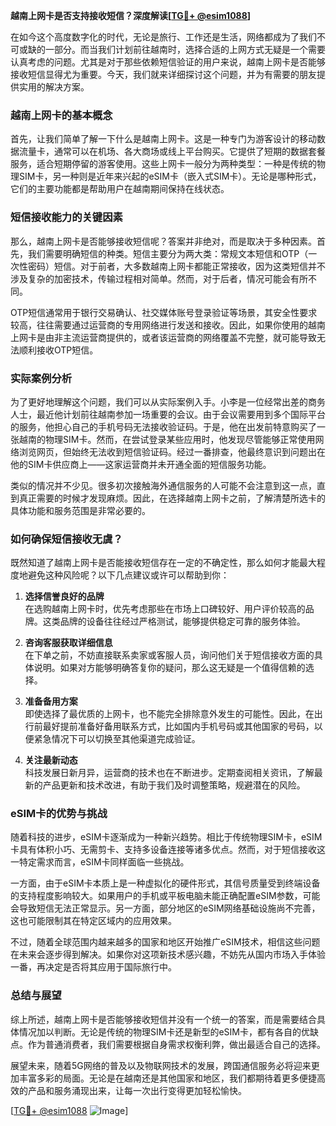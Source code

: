 **越南上网卡是否支持接收短信？深度解读[[TG💪+ @esim1088](https://t.me/s/esim1088)]**

在如今这个高度数字化的时代，无论是旅行、工作还是生活，网络都成为了我们不可或缺的一部分。而当我们计划前往越南时，选择合适的上网方式无疑是一个需要认真考虑的问题。尤其是对于那些依赖短信验证的用户来说，越南上网卡是否能够接收短信显得尤为重要。今天，我们就来详细探讨这个问题，并为有需要的朋友提供实用的解决方案。

### 越南上网卡的基本概念

首先，让我们简单了解一下什么是越南上网卡。这是一种专门为游客设计的移动数据流量卡，通常可以在机场、各大商场或线上平台购买。它提供了短期的数据套餐服务，适合短期停留的游客使用。这些上网卡一般分为两种类型：一种是传统的物理SIM卡，另一种则是近年来兴起的eSIM卡（嵌入式SIM卡）。无论是哪种形式，它们的主要功能都是帮助用户在越南期间保持在线状态。

### 短信接收能力的关键因素

那么，越南上网卡是否能够接收短信呢？答案并非绝对，而是取决于多种因素。首先，我们需要明确短信的种类。短信主要分为两大类：常规文本短信和OTP（一次性密码）短信。对于前者，大多数越南上网卡都能正常接收，因为这类短信并不涉及复杂的加密技术，传输过程相对简单。然而，对于后者，情况可能会有所不同。

OTP短信通常用于银行交易确认、社交媒体账号登录验证等场景，其安全性要求较高，往往需要通过运营商的专用网络进行发送和接收。因此，如果你使用的越南上网卡是由非主流运营商提供的，或者该运营商的网络覆盖不完整，就可能导致无法顺利接收OTP短信。

### 实际案例分析

为了更好地理解这个问题，我们可以从实际案例入手。小李是一位经常出差的商务人士，最近他计划前往越南参加一场重要的会议。由于会议需要用到多个国际平台的服务，他担心自己的手机号码无法接收验证码。于是，他在出发前特意购买了一张越南的物理SIM卡。然而，在尝试登录某些应用时，他发现尽管能够正常使用网络浏览网页，但始终无法收到短信验证码。经过一番排查，他最终意识到问题出在他的SIM卡供应商上——这家运营商并未开通全面的短信服务功能。

类似的情况并不少见。很多初次接触海外通信服务的人可能不会注意到这一点，直到真正需要的时候才发现麻烦。因此，在选择越南上网卡之前，了解清楚所选卡的具体功能和服务范围是非常必要的。

### 如何确保短信接收无虞？

既然知道了越南上网卡是否能接收短信存在一定的不确定性，那么如何才能最大程度地避免这种风险呢？以下几点建议或许可以帮助到你：

1. **选择信誉良好的品牌**  
   在选购越南上网卡时，优先考虑那些在市场上口碑较好、用户评价较高的品牌。这类品牌的设备往往经过严格测试，能够提供稳定可靠的服务体验。

2. **咨询客服获取详细信息**  
   在下单之前，不妨直接联系卖家或客服人员，询问他们关于短信接收方面的具体说明。如果对方能够明确答复你的疑问，那么这无疑是一个值得信赖的选择。

3. **准备备用方案**  
   即使选择了最优质的上网卡，也不能完全排除意外发生的可能性。因此，在出行前最好提前准备好备用联系方式，比如国内手机号码或其他国家的号码，以便紧急情况下可以切换至其他渠道完成验证。

4. **关注最新动态**  
   科技发展日新月异，运营商的技术也在不断进步。定期查阅相关资讯，了解最新的产品更新和技术改进，有助于我们及时调整策略，规避潜在的风险。

### eSIM卡的优势与挑战

随着科技的进步，eSIM卡逐渐成为一种新兴趋势。相比于传统物理SIM卡，eSIM卡具有体积小巧、无需剪卡、支持多设备连接等诸多优点。然而，对于短信接收这一特定需求而言，eSIM卡同样面临一些挑战。

一方面，由于eSIM卡本质上是一种虚拟化的硬件形式，其信号质量受到终端设备的支持程度影响较大。如果用户的手机或平板电脑未能正确配置eSIM参数，可能会导致短信无法正常显示。另一方面，部分地区的eSIM网络基础设施尚不完善，这也可能限制其在特定区域内的应用效果。

不过，随着全球范围内越来越多的国家和地区开始推广eSIM技术，相信这些问题在未来会逐步得到解决。如果你对这项新技术感兴趣，不妨先从国内市场入手体验一番，再决定是否将其应用于国际旅行中。

### 总结与展望

综上所述，越南上网卡是否能够接收短信并没有一个统一的答案，而是需要结合具体情况加以判断。无论是传统的物理SIM卡还是新型的eSIM卡，都有各自的优缺点。作为普通消费者，我们需要根据自身需求权衡利弊，做出最适合自己的选择。

展望未来，随着5G网络的普及以及物联网技术的发展，跨国通信服务必将迎来更加丰富多彩的局面。无论是在越南还是其他国家和地区，我们都期待着更多便捷高效的产品和服务涌现出来，让每一次出行变得更加轻松愉快。

[[TG💪+ @esim1088](https://t.me/s/esim1088) ![Image](https://i.postimg.cc/4NQfJmqS/Snipaste-2025-05-13-00-14-12.png)]